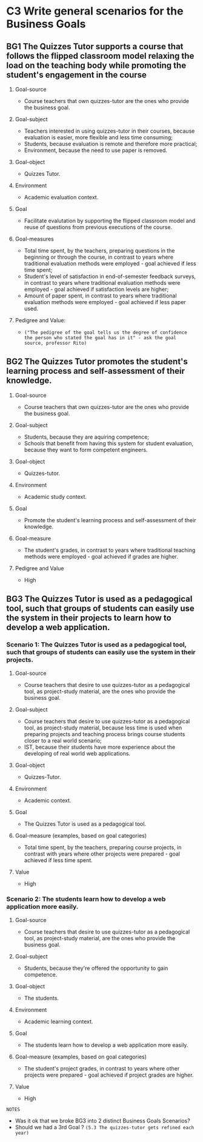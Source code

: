 # **C3**  Write general scenarios for the Business Goals

## **BG1** The Quizzes Tutor supports a course that follows the flipped classroom model relaxing the load on the teaching body while promoting the student's engagement in the course

1. Goal-source
    - Course teachers that own quizzes-tutor are the ones who provide the business goal.

2. Goal-subject
    - Teachers interested in using quizzes-tutor in their courses, because evaluation is easier, more flexible and less time consuming; 
    - Students, because evaluation is remote and therefore more practical;
    - Environment, because the need to use paper is removed.

3. Goal-object
    - Quizzes Tutor.

4. Environment
    - Academic evaluation context.

5. Goal
    - Facilitate evalutation by supporting the flipped classroom model and reuse of questions from previous executions of the course. 

6. Goal-measures
	- Total time spent, by the teachers, preparing questions in the beginning or through the course, in contrast to years where traditional evaluation methods were employed - goal achieved if less time spent;
	- Student's level of satisfaction in end-of-semester feedback surveys, in contrast to years where traditional evaluation methods were employed - goal achieved if satisfaction levels are higher;
	- Amount of paper spent, in contrast to years where traditional evaluation methods were employed - goal achieved if less paper used.

 7. Pedigree and Value: 
 	- `("The pedigree of the goal tells us the degree of confidence the person who stated the goal has in it" - ask the goal source, professor Rito)`



## **BG2** The Quizzes Tutor promotes the student's learning process and self-assessment of their knowledge.

1. Goal-source
	- Course teachers that own quizzes-tutor are the ones who provide the business goal.

2. Goal-subject
	- Students, because they are aquiring competence;
	- Schools that benefit from having this system for student evaluation, because they want to form competent engineers.

3. Goal-object
	- Quizzes-tutor.

4. Environment
	- Academic study context.

5. Goal
	- Promote the student's learning process and self-assessment of their knowledge.

6. Goal-measure
	- The student's grades, in contrast to years where traditional teaching methods were employed - goal achieved if grades are higher.

7. Pedigree and Value
	- High



## **BG3** The Quizzes Tutor is used as a pedagogical tool, such that groups of students can easily use the system in their projects to learn how to develop a web application.

### Scenario 1: The Quizzes Tutor is used as a pedagogical tool, such that groups of students can easily use the system in their projects.
1. Goal-source
	- Course teachers that desire to use quizzes-tutor as a pedagogical tool, as project-study material, are the ones who provide the business goal. 

2. Goal-subject
	- Course teachers that desire to use quizzes-tutor as a pedagogical tool, as project-study material, because less time is used when preparing projects and teaching process brings course students closer to a real world scenario;
	- IST, because their students have more experience about the developing of real world web applications.

3. Goal-object
	- Quizzes-Tutor. 

4. Environment
	- Academic context.

5. Goal
	- The Quizzes Tutor is used as a pedagogical tool.
	
6. Goal-measure (examples, based on goal categories)
	- Total time spent, by the teachers, preparing course projects, in contrast with years where other projects were prepared - goal achieved if less time spent.

7. Value
	- High



### Scenario 2: The students learn how to develop a web application more easily.
1. Goal-source
	- Course teachers that desire to use quizzes-tutor as a pedagogical tool, as project-study material, are the ones who provide the business goal.
	
2. Goal-subject
	- Students, because they're offered the opportunity to gain competence.

3. Goal-object
	- The students.

4. Environment
	- Academic learning context.

5. Goal
	- The students learn how to develop a web application more easily.

6. Goal-measure (examples, based on goal categories)
    - The student's project grades, in contrast to years where other projects were prepared - goal achieved if project grades are higher.

7. Value
	- High

`NOTES`
   - Was it ok that we broke BG3 into 2 distinct Business Goals Scenarios? 
   - Should we had a 3rd Goal ? `(5.3 The quizzes-tutor gets refined each year)`

